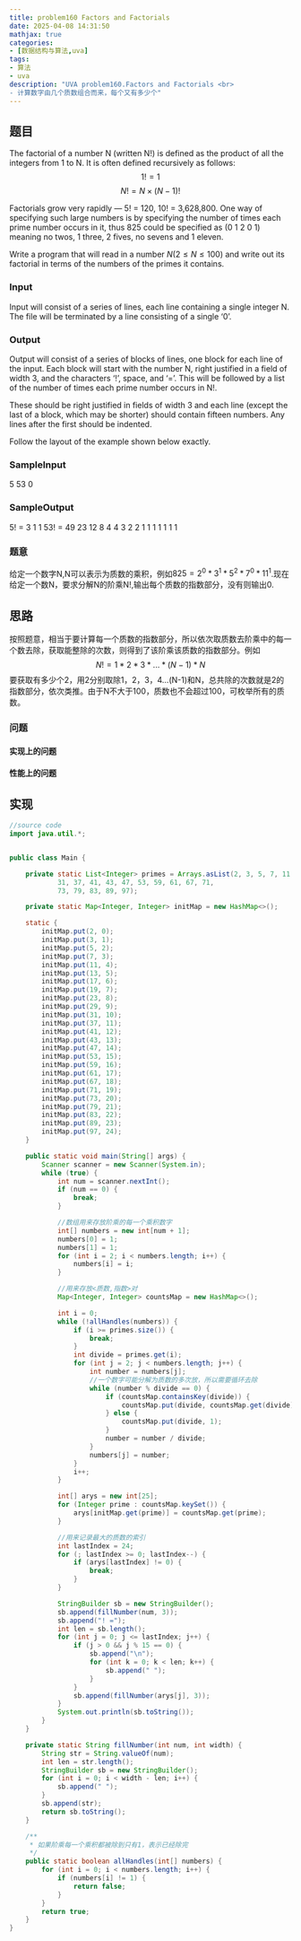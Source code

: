 ```yaml
---
title: problem160 Factors and Factorials
date: 2025-04-08 14:31:50
mathjax: true
categories:
- [数据结构与算法,uva]
tags:
- 算法
- uva
description: "UVA problem160.Factors and Factorials <br>
- 计算数字由几个质数组合而来，每个又有多少个"
---
```


## 题目

The factorial of a number N (written N!) is defined as the product of all the integers from 1 to N. It is often defined recursively as follows:
$$1! = 1$$
$$N! = N \times (N - 1)!$$

Factorials grow very rapidly — 5! = 120, 10! = 3,628,800. One way of specifying such large numbers is by specifying the number of times each prime number occurs in it, thus 825 could be specified as (0 1 2 0 1) meaning no twos, 1 three, 2 fives, no sevens and 1 eleven.

Write a program that will read in a number $N (2 \leq N \leq 100)$ and write out its factorial in terms of the numbers of the primes it contains.

### Input

Input will consist of a series of lines, each line containing a single integer N. The file will be terminated by a line consisting of a single ‘0’.

### Output

Output will consist of a series of blocks of lines, one block for each line of the input. Each block will start with the number N, right justified in a field of width 3, and the characters ‘!’, space, and ‘=’. This will be followed by a list of the number of times each prime number occurs in N!.

These should be right justified in fields of width 3 and each line (except the last of a block, which may be shorter) should contain fifteen numbers. Any lines after the first should be indented.

Follow the layout of the example shown below exactly.

### SampleInput

5
53
0

### SampleOutput

  5! = 3 1 1
 53! = 49 23 12 8 4 4 3 2 2 1 1 1 1 1 1
        1

### 题意

给定一个数字N,N可以表示为质数的乘积，例如$825=2^0*3^1*5^2*7^0*11^1$.现在给定一个数N，要求分解N的阶乘N!,输出每个质数的指数部分，没有则输出0.

## 思路

按照题意，相当于要计算每一个质数的指数部分，所以依次取质数去阶乘中的每一个数去除，获取能整除的次数，则得到了该阶乘该质数的指数部分。例如
$$N!=1*2*3*...*(N-1)*N$$
要获取有多少个2，用2分别取除1，2，3，4...(N-1)和N，总共除的次数就是2的指数部分，依次类推。由于N不大于100，质数也不会超过100，可枚举所有的质数。

### 问题

#### 实现上的问题

#### 性能上的问题

## 实现

```JAVA .{line-numbers}
//source code
import java.util.*;


public class Main {

    private static List<Integer> primes = Arrays.asList(2, 3, 5, 7, 11, 13, 17, 19, 23, 29,
            31, 37, 41, 43, 47, 53, 59, 61, 67, 71,
            73, 79, 83, 89, 97);

    private static Map<Integer, Integer> initMap = new HashMap<>();

    static {
        initMap.put(2, 0);
        initMap.put(3, 1);
        initMap.put(5, 2);
        initMap.put(7, 3);
        initMap.put(11, 4);
        initMap.put(13, 5);
        initMap.put(17, 6);
        initMap.put(19, 7);
        initMap.put(23, 8);
        initMap.put(29, 9);
        initMap.put(31, 10);
        initMap.put(37, 11);
        initMap.put(41, 12);
        initMap.put(43, 13);
        initMap.put(47, 14);
        initMap.put(53, 15);
        initMap.put(59, 16);
        initMap.put(61, 17);
        initMap.put(67, 18);
        initMap.put(71, 19);
        initMap.put(73, 20);
        initMap.put(79, 21);
        initMap.put(83, 22);
        initMap.put(89, 23);
        initMap.put(97, 24);
    }

    public static void main(String[] args) {
        Scanner scanner = new Scanner(System.in);
        while (true) {
            int num = scanner.nextInt();
            if (num == 0) {
                break;
            }

            //数组用来存放阶乘的每一个乘积数字
            int[] numbers = new int[num + 1];
            numbers[0] = 1;
            numbers[1] = 1;
            for (int i = 2; i < numbers.length; i++) {
                numbers[i] = i;
            }

            //用来存放<质数,指数>对
            Map<Integer, Integer> countsMap = new HashMap<>();

            int i = 0;
            while (!allHandles(numbers)) {
                if (i >= primes.size()) {
                    break;
                }
                int divide = primes.get(i);
                for (int j = 2; j < numbers.length; j++) {
                    int number = numbers[j];
                    //一个数字可能分解为质数的多次放，所以需要循环去除
                    while (number % divide == 0) {
                        if (countsMap.containsKey(divide)) {
                            countsMap.put(divide, countsMap.get(divide) + 1);
                        } else {
                            countsMap.put(divide, 1);
                        }
                        number = number / divide;
                    }
                    numbers[j] = number;
                }
                i++;
            }

            int[] arys = new int[25];
            for (Integer prime : countsMap.keySet()) {
                arys[initMap.get(prime)] = countsMap.get(prime);
            }

            //用来记录最大的质数的索引
            int lastIndex = 24;
            for (; lastIndex >= 0; lastIndex--) {
                if (arys[lastIndex] != 0) {
                    break;
                }
            }

            StringBuilder sb = new StringBuilder();
            sb.append(fillNumber(num, 3));
            sb.append("! =");
            int len = sb.length();
            for (int j = 0; j <= lastIndex; j++) {
                if (j > 0 && j % 15 == 0) {
                    sb.append("\n");
                    for (int k = 0; k < len; k++) {
                        sb.append(" ");
                    }
                }
                sb.append(fillNumber(arys[j], 3));
            }
            System.out.println(sb.toString());
        }
    }

    private static String fillNumber(int num, int width) {
        String str = String.valueOf(num);
        int len = str.length();
        StringBuilder sb = new StringBuilder();
        for (int i = 0; i < width - len; i++) {
            sb.append(" ");
        }
        sb.append(str);
        return sb.toString();
    }

    /**
     * 如果阶乘每一个乘积都被除到只有1，表示已经除完
     */
    public static boolean allHandles(int[] numbers) {
        for (int i = 0; i < numbers.length; i++) {
            if (numbers[i] != 1) {
                return false;
            }
        }
        return true;
    }
}
```
